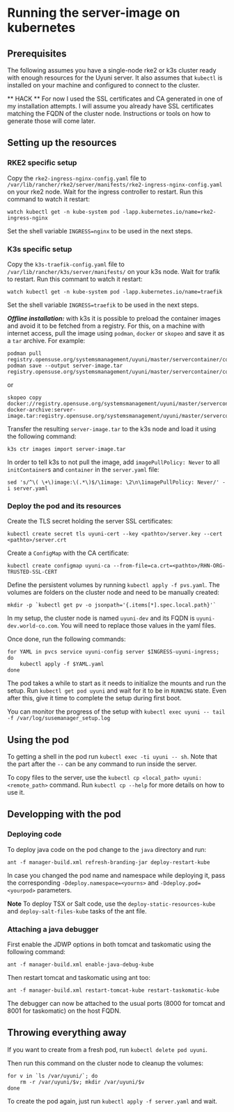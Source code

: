 # Running the server-image on kubernetes

## Prerequisites

The following assumes you have a single-node rke2 or k3s cluster ready with enough resources for the Uyuni server.
It also assumes that `kubectl` is installed on your machine and configured to connect to the cluster.

** HACK ** For now I used the SSL certificates and CA generated in one of my installation attempts.
I will assume you already have SSL certificates matching the FQDN of the cluster node.
Instructions or tools on how to generate those will come later.

## Setting up the resources

### RKE2 specific setup

Copy the `rke2-ingress-nginx-config.yaml` file to `/var/lib/rancher/rke2/server/manifests/rke2-ingress-nginx-config.yaml` on your rke2 node.
Wait for the ingress controller to restart.
Run this command to watch it restart:

```
watch kubectl get -n kube-system pod -lapp.kubernetes.io/name=rke2-ingress-nginx
```

Set the shell variable `INGRESS=nginx` to be used in the next steps.

### K3s specific setup


Copy the `k3s-traefik-config.yaml` file to `/var/lib/rancher/k3s/server/manifests/` on your k3s node.
Wait for trafik to restart.
Run this commant to watch it restart:

```
watch kubectl get -n kube-system pod -lapp.kubernetes.io/name=traefik
```

Set the shell variable `INGRESS=traefik` to be used in the next steps.

***Offline installation:*** with k3s it is possible to preload the container images and avoid it to be fetched from a registry.
For this, on a machine with internet access, pull the image using `podman`, `docker` or `skopeo` and save it as a `tar` archive.
For example:

```
podman pull registry.opensuse.org/systemsmanagement/uyuni/master/servercontainer/containers/uyuni/server:latest
podman save --output server-image.tar registry.opensuse.org/systemsmanagement/uyuni/master/servercontainer/containers/uyuni/server:latest
```

or

```
skopeo copy docker://registry.opensuse.org/systemsmanagement/uyuni/master/servercontainer/containers/uyuni/server:latest docker-archive:server-image.tar:registry.opensuse.org/systemsmanagement/uyuni/master/servercontainer/containers/uyuni/server:latest
```

Transfer the resulting `server-image.tar` to the k3s node and load it using the following command:

```
k3s ctr images import server-image.tar
```

In order to tell k3s to not pull the image, add `imagePullPolicy: Never` to all `initContainer`s and `container` in the `server.yaml` file:

```
sed 's/^\( \+\)image:\(.*\)$/\1image: \2\n\1imagePullPolicy: Never/' -i server.yaml
```

### Deploy the pod and its resources

Create the TLS secret holding the server SSL certificates:

```
kubectl create secret tls uyuni-cert --key <pathto>/server.key --cert <pathto>/server.crt
```

Create a `ConfigMap` with the CA certificate:

```
kubectl create configmap uyuni-ca --from-file=ca.crt=<pathto>/RHN-ORG-TRUSTED-SSL-CERT
```

Define the persistent volumes by running `kubectl apply -f pvs.yaml`.
The volumes are folders on the cluster node and need to be manually created:

```
mkdir -p `kubectl get pv -o jsonpath='{.items[*].spec.local.path}'`
```

In my setup, the cluster node is named `uyuni-dev` and its FQDN is `uyuni-dev.world-co.com`.
You will need to replace those values in the yaml files.

Once done, run the following commands:

```
for YAML in pvcs service uyuni-config server $INGRESS-uyuni-ingress; do
    kubectl apply -f $YAML.yaml
done
```
The pod takes a while to start as it needs to initialize the mounts and run the setup.
Run `kubectl get pod uyuni` and wait for it to be in `RUNNING` state.
Even after this, give it time to complete the setup during first boot.

You can monitor the progress of the setup with `kubectl exec uyuni -- tail -f /var/log/susemanager_setup.log`

## Using the pod

To getting a shell in the pod run `kubectl exec -ti uyuni -- sh`.
Note that the part after the `--` can be any command to run inside the server.

To copy files to the server, use the `kubectl cp <local_path> uyuni:<remote_path>` command.
Run `kubectl cp --help` for more details on how to use it.

## Developping with the pod

###  Deploying code

To deploy java code on the pod change to the `java` directory and run:

```
ant -f manager-build.xml refresh-branding-jar deploy-restart-kube
```

In case you changed the pod name and namespace while deploying it, pass the corresponding `-Ddeploy.namespace=<yourns>` and `-Ddeploy.pod=<yourpod>` parameters.

**Note** To deploy TSX or Salt code, use the `deploy-static-resources-kube` and `deploy-salt-files-kube` tasks of the ant file.

### Attaching a java debugger

First enable the JDWP options in both tomcat and taskomatic using the following command:

```
ant -f manager-build.xml enable-java-debug-kube
```

Then restart tomcat and taskomatic using ant too:

```
ant -f manager-build.xml restart-tomcat-kube restart-taskomatic-kube
```

The debugger can now be attached to the usual ports (8000 for tomcat and 8001 for taskomatic) on the host FQDN.

## Throwing everything away

If you want to create from a fresh pod, run `kubectl delete pod uyuni`.

Then run this command on the cluster node to cleanup the volumes:

```
for v in `ls /var/uyuni/`; do
    rm -r /var/uyuni/$v; mkdir /var/uyuni/$v
done
```

To create the pod again, just run `kubectl apply -f server.yaml` and wait.
